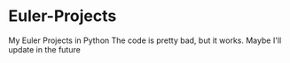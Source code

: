 # Euler-Projects
My Euler Projects in Python
The code is pretty bad, but it works.
Maybe I'll update in the future
